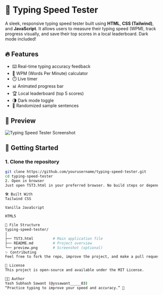 # 🧠 Typing Speed Tester

A sleek, responsive typing speed tester built using **HTML**, **CSS (Tailwind)**, and **JavaScript**. It allows users to measure their typing speed (WPM), track progress visually, and save their top scores in a local leaderboard. Dark mode included!

## 🔥 Features

- ⌨️ Real-time typing accuracy feedback
- 🧮 WPM (Words Per Minute) calculator
- ⏱️ Live timer
- 📊 Animated progress bar
- 🏆 Local leaderboard (top 5 scores)
- 🌗 Dark mode toggle
- 🎲 Randomized sample sentences

## 📸 Preview

![Typing Speed Tester Screenshot](preview.png) <!-- Replace with actual image if needed -->

## 🚀 Getting Started

### 1. Clone the repository

```bash
git clone https://github.com/yourusername/typing-speed-tester.git
cd typing-speed-tester
2. Open in browser
Just open TST3.html in your preferred browser. No build steps or dependencies required!

🛠️ Built With
Tailwind CSS

Vanilla JavaScript

HTML5

📂 File Structure
typing-speed-tester/
│
├── TST3.html         # Main application file
├── README.md         # Project overview
└── preview.png       # Screenshot (optional)
✨ Contributing
Feel free to fork the repo, improve the project, and make a pull request. Contributions are welcome!

📄 License
This project is open-source and available under the MIT License.

👨‍💻 Author
Yash Subhash Sawant (@yssawant_____03)
“Practice typing to improve your speed and accuracy.” 🚀
